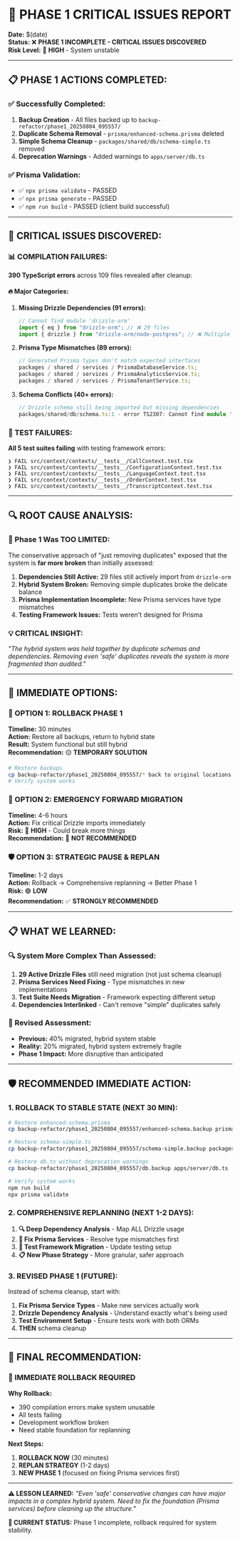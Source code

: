 # 🚨 PHASE 1 CRITICAL ISSUES REPORT

**Date:** $(date)  
**Status:** ❌ **PHASE 1 INCOMPLETE - CRITICAL ISSUES DISCOVERED**  
**Risk Level:** 🔴 **HIGH** - System unstable

---

## 📋 **PHASE 1 ACTIONS COMPLETED:**

### ✅ **Successfully Completed:**

1. **Backup Creation** - All files backed up to `backup-refactor/phase1_20250804_095557/`
2. **Duplicate Schema Removal** - `prisma/enhanced-schema.prisma` deleted
3. **Simple Schema Cleanup** - `packages/shared/db/schema-simple.ts` removed
4. **Deprecation Warnings** - Added warnings to `apps/server/db.ts`

### ✅ **Prisma Validation:**

- ✅ `npx prisma validate` - PASSED
- ✅ `npx prisma generate` - PASSED
- ✅ `npm run build` - PASSED (client build successful)

---

## 🚨 **CRITICAL ISSUES DISCOVERED:**

### **📊 COMPILATION FAILURES:**

**390 TypeScript errors** across 109 files revealed after cleanup:

#### **🔥 Major Categories:**

1. **Missing Drizzle Dependencies (91 errors):**

   ```typescript
   // Cannot find module 'drizzle-orm'
   import { eq } from "drizzle-orm"; // ❌ 29 files
   import { drizzle } from "drizzle-orm/node-postgres"; // ❌ Multiple files
   ```

2. **Prisma Type Mismatches (89 errors):**

   ```typescript
   // Generated Prisma types don't match expected interfaces
   packages / shared / services / PrismaDatabaseService.ts;
   packages / shared / services / PrismaAnalyticsService.ts;
   packages / shared / services / PrismaTenantService.ts;
   ```

3. **Schema Conflicts (40+ errors):**
   ```typescript
   // Drizzle schema still being imported but missing dependencies
   packages/shared/db/schema.ts:1 - error TS2307: Cannot find module 'drizzle-orm'
   ```

### **🧪 TEST FAILURES:**

**All 5 test suites failing** with testing framework errors:

```
❯ FAIL src/context/contexts/__tests__/CallContext.test.tsx
❯ FAIL src/context/contexts/__tests__/ConfigurationContext.test.tsx
❯ FAIL src/context/contexts/__tests__/LanguageContext.test.tsx
❯ FAIL src/context/contexts/__tests__/OrderContext.test.tsx
❯ FAIL src/context/contexts/__tests__/TranscriptContext.test.tsx
```

---

## 🔍 **ROOT CAUSE ANALYSIS:**

### **🎯 Phase 1 Was TOO LIMITED:**

The conservative approach of "just removing duplicates" exposed that the system is **far more broken** than initially assessed:

1. **Dependencies Still Active:** 29 files still actively import from `drizzle-orm`
2. **Hybrid System Broken:** Removing simple duplicates broke the delicate balance
3. **Prisma Implementation Incomplete:** New Prisma services have type mismatches
4. **Testing Framework Issues:** Tests weren't designed for Prisma

### **💡 CRITICAL INSIGHT:**

_"The hybrid system was held together by duplicate schemas and dependencies. Removing even 'safe' duplicates reveals the system is more fragmented than audited."_

---

## 🎯 **IMMEDIATE OPTIONS:**

### **🔄 OPTION 1: ROLLBACK PHASE 1**

**Timeline:** 30 minutes  
**Action:** Restore all backups, return to hybrid state  
**Result:** System functional but still hybrid  
**Recommendation:** 🟡 **TEMPORARY SOLUTION**

```bash
# Restore backups
cp backup-refactor/phase1_20250804_095557/* back to original locations
# Verify system works
```

### **🚀 OPTION 2: EMERGENCY FORWARD MIGRATION**

**Timeline:** 4-6 hours  
**Action:** Fix critical Drizzle imports immediately  
**Risk:** 🔴 **HIGH** - Could break more things  
**Recommendation:** 🔴 **NOT RECOMMENDED**

### **🛡️ OPTION 3: STRATEGIC PAUSE & REPLAN**

**Timeline:** 1-2 days  
**Action:** Rollback → Comprehensive replanning → Better Phase 1  
**Risk:** 🟢 **LOW**  
**Recommendation:** ✅ **STRONGLY RECOMMENDED**

---

## 📋 **WHAT WE LEARNED:**

### **🔍 System More Complex Than Assessed:**

1. **29 Active Drizzle Files** still need migration (not just schema cleanup)
2. **Prisma Services Need Fixing** - Type mismatches in new implementations
3. **Test Suite Needs Migration** - Framework expecting different setup
4. **Dependencies Interlinked** - Can't remove "simple" duplicates safely

### **🎯 Revised Assessment:**

- **Previous:** 40% migrated, hybrid system stable
- **Reality:** 20% migrated, hybrid system extremely fragile
- **Phase 1 Impact:** More disruptive than anticipated

---

## 🛡️ **RECOMMENDED IMMEDIATE ACTION:**

### **1. ROLLBACK TO STABLE STATE (NEXT 30 MIN):**

```bash
# Restore enhanced-schema.prisma
cp backup-refactor/phase1_20250804_095557/enhanced-schema.backup prisma/enhanced-schema.prisma

# Restore schema-simple.ts
cp backup-refactor/phase1_20250804_095557/schema-simple.backup packages/shared/db/schema-simple.ts

# Restore db.ts without deprecation warnings
cp backup-refactor/phase1_20250804_095557/db.backup apps/server/db.ts

# Verify system works
npm run build
npx prisma validate
```

### **2. COMPREHENSIVE REPLANNING (NEXT 1-2 DAYS):**

1. **🔍 Deep Dependency Analysis** - Map ALL Drizzle usage
2. **🔧 Fix Prisma Services** - Resolve type mismatches first
3. **🧪 Test Framework Migration** - Update testing setup
4. **📋 New Phase Strategy** - More granular, safer approach

### **3. REVISED PHASE 1 (FUTURE):**

Instead of schema cleanup, start with:

1. **Fix Prisma Service Types** - Make new services actually work
2. **Drizzle Dependency Analysis** - Understand exactly what's being used
3. **Test Environment Setup** - Ensure tests work with both ORMs
4. **THEN** schema cleanup

---

## 🎯 **FINAL RECOMMENDATION:**

### **🔄 IMMEDIATE ROLLBACK REQUIRED**

**Why Rollback:**

- 390 compilation errors make system unusable
- All tests failing
- Development workflow broken
- Need stable foundation for replanning

**Next Steps:**

1. **ROLLBACK NOW** (30 minutes)
2. **REPLAN STRATEGY** (1-2 days)
3. **NEW PHASE 1** (focused on fixing Prisma services first)

---

**⚠️ LESSON LEARNED:** _"Even 'safe' conservative changes can have major impacts in a complex hybrid system. Need to fix the foundation (Prisma services) before cleaning up the structure."_

**🎯 CURRENT STATUS:** Phase 1 incomplete, rollback required for system stability.
